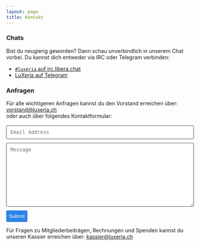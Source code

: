 ```yaml
---
layout: page
title: Kontakt
---
```


<h3>Chats</h3>
Bist du neugierig geworden? Dann schau unverbindlich in unserem Chat vorbei. Du
kannst dich entweder via IRC oder Telegram verbinden:
<ul>
  <li>
    <a href="https://kiwiirc.com/client/irc.libera.chat/?theme=cli#luxeria">
      <code>#luxeria</code> auf irc.libera.chat
    </a>
  </li>
  <li>
    <a href="https://t.me/luxeria_irc">
      LuXeria auf Telegram
    </a>
  </li>
</ul>

<h3>Anfragen</h3>
Für alle wichtigeren Anfragen kannst du den
Vorstand erreichen über:
<a href= "mailto:vorstand@luxeria.ch">vorstand@luxeria.ch</a>
<br>
oder auch über folgendes Kontaktformular:
<p>
<form class="wj-contact" action="https://formspree.io/f/mbjqjbjb" method="POST">
    <input type="text" name="email" placeholder="Email Address">
    <textarea type="text" name="content" rows="10" placeholder="Message"></textarea>
    <input type="hidden" name="_next" value="<REDIRECTION LINK> ">
    <input type="hidden" name="_subject" value="New Contact Form Submission">
    <input type="text" name="_gotcha" style="display:none">
    <input type="submit" value="Submit">
</form>

<style>
form.wj-contact input[type="text"], form.wj-contact textarea[type="text"] {
    width: 100%;
    vertical-align: middle;
    margin-top: 0.25em;
    margin-bottom: 0.5em;
    padding: 0.75em;
    font-family: monospace, sans-serif;
    font-weight: lighter;
    border-style: solid;
    border-color: #444;
    outline-color: #2e83e6;
    border-width: 1px;
    border-radius: 3px;
    transition: box-shadow .2s ease;
}
form.wj-contact input[type="submit"] {
    outline: none;
    color: white;
    background-color: #2e83e6;
    border-radius: 3px;
    padding: 0.5em;
    margin: 0.25em 0 0 0;
    border: 1px solid transparent;
    height: auto;
}
</style>
</p>

Für Fragen zu Mitgliederbeiträgen, Rechnungen und Spenden
kannst du unseren Kassier erreichen über:
<a href= "mailto:kassier@luxeria.ch">kassier@luxeria.ch</a>
